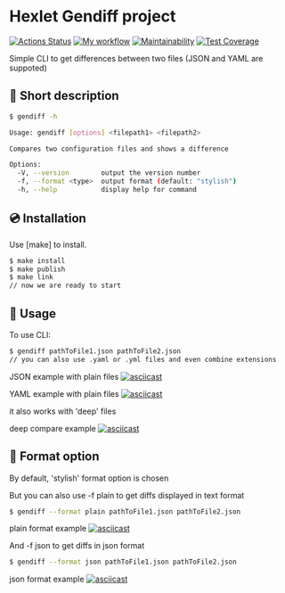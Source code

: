 # Hexlet Gendiff project

[![Actions Status](https://github.com/daevv/frontend-project-46/workflows/hexlet-check/badge.svg)](https://github.com/daevv/frontend-project-46/actions)
[![My workflow](https://github.com/daevv/frontend-project-46/workflows/CI-check/badge.svg)](https://github.com/daevv/frontend-project-46/actions)
[![Maintainability](https://api.codeclimate.com/v1/badges/8eeadafeb84abdb58eba/maintainability)](https://codeclimate.com/github/daevv/frontend-project-46/maintainability)
[![Test Coverage](https://api.codeclimate.com/v1/badges/8eeadafeb84abdb58eba/test_coverage)](https://codeclimate.com/github/daevv/frontend-project-46/test_coverage)

Simple CLI to get differences between two files (JSON and YAML are suppoted)

## 🍻 Short description
```bash
$ gendiff -h

Usage: gendiff [options] <filepath1> <filepath2>

Compares two configuration files and shows a difference

Options:
  -V, --version        output the version number
  -f, --format <type>  output format (default: "stylish")
  -h, --help           display help for command
```

## 💿 Installation

Use [make] to install.

```bash
$ make install
$ make publish
$ make link
// now we are ready to start
```

## 📖 Usage

To use CLI:

```bash
$ gendiff pathToFile1.json pathToFile2.json
// you can also use .yaml or .yml files and even combine extensions
```

JSON example with plain files
[![asciicast](https://asciinema.org/a/c5btJyyrF5hEQH0SKOQSOpkSR.svg)](https://asciinema.org/a/c5btJyyrF5hEQH0SKOQSOpkSR)

YAML example with plain files
[![asciicast](https://asciinema.org/a/8VSPvNe4s3TTaCwkdj9thClOR.svg)](https://asciinema.org/a/8VSPvNe4s3TTaCwkdj9thClOR)

it also works with 'deep' files

deep compare example
[![asciicast](https://asciinema.org/a/kSNc9jCsXH1wmjDoxlf2VQq11.svg)](https://asciinema.org/a/kSNc9jCsXH1wmjDoxlf2VQq11)

## 📰 Format option

By default, 'stylish' format option is chosen

But you can also use -f plain to get diffs displayed in text format
```bash
$ gendiff --format plain pathToFile1.json pathToFile2.json
```

plain format example
[![asciicast](https://asciinema.org/a/oSxg8WEZ3R0fvfGasLjZmYf7R.svg)](https://asciinema.org/a/oSxg8WEZ3R0fvfGasLjZmYf7R)

And -f json to get diffs in json format
```bash
$ gendiff --format json pathToFile1.json pathToFile2.json
```
json format example
[![asciicast](https://asciinema.org/a/7VhhtWt4RBsg46U58GH96W8Ia.svg)](https://asciinema.org/a/7VhhtWt4RBsg46U58GH96W8Ia)

